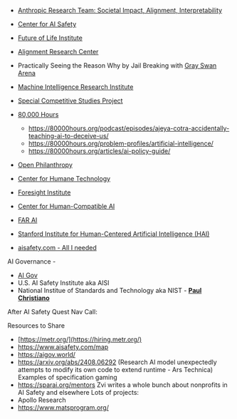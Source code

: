* [Anthropic Research Team: Societal Impact, Alignment, Interpretability](https://www.anthropic.com/research)
* [Center for AI Safety](https://www.safe.ai/careers)
* [Future of Life Institute](https://futureoflife.org/)
* [Alignment Research Center](https://www.alignment.org/)
* Practically Seeing the Reason Why by Jail Breaking with [Gray Swan Arena](https://app.grayswan.ai/arena)
* [Machine Intelligence Research Institute](https://intelligence.org/get-involved/)
* [Special Competitive Studies Project](https://www.scsp.ai/)
* [80,000 Hours](https://80000hours.org)
  * https://80000hours.org/podcast/episodes/ajeya-cotra-accidentally-teaching-ai-to-deceive-us/
  * https://80000hours.org/problem-profiles/artificial-intelligence/
  * https://80000hours.org/articles/ai-policy-guide/
* [Open Philanthropy](https://www.openphilanthropy.org/)
* [Center for Humane Technology](https://www.humanetech.com/)
* [Foresight Institute](https://foresight.org/technologies/secure-ai/)
* [Center for Human-Compatible AI](https://humancompatible.ai/about/)
* [FAR AI](https://www.youtube.com/@FARAIResearch/videos)
* [Stanford Institute for Human-Centered Artificial Intelligence (HAI)](https://hai.stanford.edu/)

* [aisafety.com - All I needed](https://www.aisafety.com/map)

AI Governance -
* [AI Gov](https://aigov.world/)
* U.S. AI Safety Institute aka AISI
* National Institue of Standards and Technology aka NIST - **[Paul Christiano](https://www.linkedin.com/in/paul-christiano-5089211bb/)**

After AI Safety Quest Nav Call:

Resources to Share
* [https://metr.org/](https://hiring.metr.org/)
* https://www.aisafety.com/map 
* https://aigov.world/
* https://arxiv.org/abs/2408.06292  (Research AI model unexpectedly attempts to modify its own code to extend runtime - Ars Technica)
Examples of specification gaming
* https://sparai.org/mentors 
Zvi writes a whole bunch about nonprofits in AI Safety and elsewhere
Lots of projects:
* Apollo Research
* https://www.matsprogram.org/ 

